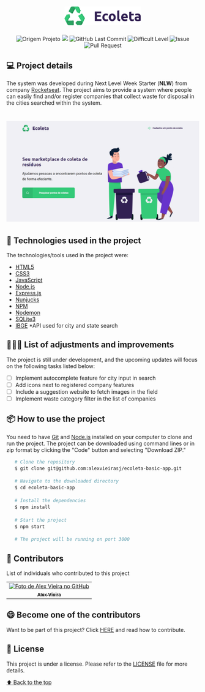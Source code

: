 <h1 id="title" align="center">
  <img alt="Ecoleta" title="#Ecoleta" src="./public/assets/logo.svg" width="200px" />
</h1>

<p align="center">
    <img alt="Origem Projeto" src="https://img.shields.io/badge/Project-Course-informational">
    <img src="https://img.shields.io/badge/Course-Rocketseat-blueviolet?logo=data:image/png;base64,iVBORw0KGgoAAAANSUhEUgAAABAAAAAQCAMAAAAoLQ9TAAAALVBMVEVHcExxWsF0XMJzXMJxWcFsUsD///9jRrzY0u6Xh9Gsn9n39fyMecy0qd2bjNJWBT0WAAAABHRSTlMA2Do606wF2QAAAGlJREFUGJVdj1cWwCAIBLEsRU3uf9xobDH8+GZwUYi8i6ucJwrxKE+7D0G9Q4vlYqtmCSjndr4CgCgzlyFgfKfKCVO0LrPKjmiqMxGXkJwNnXskqWG+1oSM+BSwD8f29YLNjvx/OQrn+g99oQSoNmt3PgAAAABJRU5ErkJggg=="></img>
    <img alt="GitHub Last Commit" src="https://img.shields.io/github/last-commit/alexvieirasj/ecoleta-basic-app">
    <img alt="Difficult Level" src="https://img.shields.io/badge/level-medium-yellow">
    <img alt="Issue" src="https://img.shields.io/bitbucket/issues/alexvieirasj/ecoleta-basic-app?style=critical">
    <img alt="Pull Request" src="https://img.shields.io/bitbucket/pr-raw/alexvieirasj/ecoleta-basic-app?style=critical">
</p>

## 💻 Project details

The system was developed during Next Level Week Starter (**NLW**) from company [Rocketseat](https://rocketseat.com.br/). The project aims to provide a system where people can easily find and/or register companies that collect waste for disposal in the cities searched within the system.

<h1 align="center">
    <img alt="Capa Projeto" title="CapaProjeto" src="./public/assets/demonstracao-sistema.gif"/>
</h1>

## :rocket: Technologies used in the project

The technologies/tools used in the project were:

- [HTML5](https://developer.mozilla.org/en-US/docs/Web/Guide/HTML/HTML5)
- [CSS3](https://developer.mozilla.org/en-US/docs/Web/CSS)
- [JavaScript](https://developer.mozilla.org/en-US/docs/Web/JavaScript)
- [Node.js](https://nodejs.org/)
- [Express.js](https://expressjs.com/)
- [Nunjucks](https://mozilla.github.io/nunjucks/)
- [NPM](https://www.npmjs.com/)
- [Nodemon](https://nodemon.io/)
- [SQLite3](https://www.sqlite.org/version3.html)
- [IBGE](https://servicodados.ibge.gov.br/api/docs/localidades?versao=1) *API used for city and state search

## 👨🏻‍💻 List of adjustments and improvements

The project is still under development, and the upcoming updates will focus on the following tasks listed below:

- [ ] Implement autocomplete feature for city input in search
- [ ] Add icons next to registered company features
- [ ] Include a suggestion website to fetch images in the field
- [ ] Implement waste category filter in the list of companies

## :package: How to use the project

You need to have [Git](https://git-scm.com) and [Node.js](https://nodejs.org/) installed on your computer to clone and run the project. The project can be downloaded using command lines or in zip format by clicking the "Code" button and selecting "Download ZIP."

```bash
   # Clone the repository
   $ git clone git@github.com:alexvieirasj/ecoleta-basic-app.git
    
   # Navigate to the downloaded directory
   $ cd ecoleta-basic-app
    
   # Install the dependencies
   $ npm install
    
   # Start the project
   $ npm start

   # The project will be running on port 3000
```

## 🤝 Contributors

List of individuals who contributed to this project

<table>
  <tr>
    <td align="center">
      <a href="#">
        <img src="https://avatars.githubusercontent.com/u/23263907" width="100px;" alt="Foto de Alex Vieira no GitHub"/><br>
        <sub>
          <b>Alex Vieira</b>
        </sub>
      </a>
    </td>
  </tr>
</table>

## 😄 Become one of the contributors<br>

Want to be part of this project? Click [HERE](CONTRIBUTING.md) and read how to contribute.

## 📝 License

This project is under a license. Please refer to the [LICENSE](LICENSE.md) file for more details.

[⬆ Back to the top](#title)
